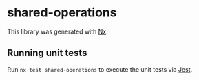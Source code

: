 # shared-operations

This library was generated with [Nx](https://nx.dev).

## Running unit tests

Run `nx test shared-operations` to execute the unit tests via [Jest](https://jestjs.io).
